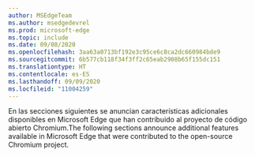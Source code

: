 ```yaml
---
author: MSEdgeTeam
ms.author: msedgedevrel
ms.prod: microsoft-edge
ms.topic: include
ms.date: 09/08/2020
ms.openlocfilehash: 3aa63a0713bf192e3c95ce6c8ca2dc660984bde9
ms.sourcegitcommit: 6b577cb118f34f3ff2c65eab2908b65f155dc151
ms.translationtype: HT
ms.contentlocale: es-ES
ms.lasthandoff: 09/09/2020
ms.locfileid: "11004259"
---
```

<span data-ttu-id="c8f8b-101">En las secciones siguientes se anuncian características adicionales disponibles en Microsoft Edge que han contribuido al proyecto de código abierto Chromium.</span><span class="sxs-lookup"><span data-stu-id="c8f8b-101">The following sections announce additional features available in Microsoft Edge that were contributed to the open-source Chromium project.</span></span>  
